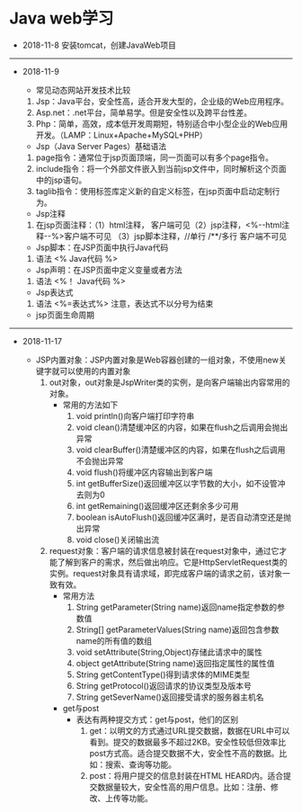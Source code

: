# Java web学习

- 2018-11-8 安装tomcat，创建JavaWeb项目

---

- 2018-11-9 
    - 常见动态网站开发技术比较
    1. Jsp：Java平台，安全性高，适合开发大型的，企业级的Web应用程序。
    2. Asp.net：.net平台，简单易学。但是安全性以及跨平台性差。
    3. Php：简单，高效，成本低开发周期短，特别适合中小型企业的Web应用开发。（LAMP：Linux+Apache+MySQL+PHP）
    - Jsp（Java Server Pages）基础语法
    1. page指令：通常位于jsp页面顶端，同一页面可以有多个page指令。
    2. include指令：将一个外部文件嵌入到当前jsp文件中，同时解析这个页面中的jsp语句。
    3. taglib指令：使用标签库定义新的自定义标签，在jsp页面中启动定制行为。
    
    - Jsp注释
    1. 在jsp页面注释：（1）html注释，<!--html--> 客户端可见（2）jsp注释，<%--html注释--%>客户端不可见 （3）jsp脚本注释，//单行 /**/多行 客户端不可见
    - Jsp脚本：在JSP页面中执行Java代码
    1. 语法 <% Java代码 %>
    - Jsp声明：在JSP页面中定义变量或者方法
    1. 语法 <%！ Java代码 %>
    - Jsp表达式
    1. 语法 <%=表达式%>  注意，表达式不以分号为结束
    - jsp页面生命周期
    
---

- 2018-11-17

    - JSP内置对象：JSP内置对象是Web容器创建的一组对象，不使用new关键字就可以使用的内置对象
        1. out对象，out对象是JspWriter类的实例，是向客户端输出内容常用的对象。
            - 常用的方法如下
                1. void println()向客户端打印字符串
                2. void clean()清楚缓冲区的内容，如果在flush之后调用会抛出异常
                3. void clearBuffer()清楚缓冲区的内容，如果在flush之后调用不会抛出异常
                4. void flush()将缓冲区内容输出到客户端
                5. int getBufferSize()返回缓冲区以字节数的大小，如不设管冲去则为0
                6. int getRemaining()返回缓冲区还剩余多少可用
                7. boolean isAutoFlush()返回缓冲区满时，是否自动清空还是抛出异常
                8. void close()关闭输出流
        2. request对象：客户端的请求信息被封装在request对象中，通过它才能了解到客户的需求，然后做出响应。它是HttpServletRequest类的实例。request对象具有请求域，即完成客户端的请求之前，该对象一致有效。
            - 常用方法
                1. String getParameter(String name)返回name指定参数的参数值
                2. String[] getParameterValues(String name)返回包含参数name的所有值的数组
                3. void setAttribute(String,Object)存储此请求中的属性
                4. object getAttribute(String name)返回指定属性的属性值
                5. String getContentType()得到请求体的MIME类型
                6. String getProtocol()返回请求的协议类型及版本号
                7. String getSeverName()返回接受请求的服务器主机名
            - get与post
                - 表达有两种提交方式：get与post，他们的区别
                    1. get：以明文的方式通过URL提交数据，数据在URL中可以看到。提交的数据最多不超过2KB。安全性较低但效率比post方式高。适合提交数据不大，安全性不高的数据。比如：搜索、查询等功能。
                    2. post：将用户提交的信息封装在HTML HEARD内。适合提交数据量较大，安全性高的用户信息。比如：注册、修改、上传等功能。
            
                